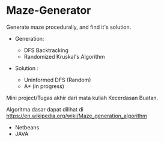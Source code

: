 # Maze-Generator
Generate maze procedurally, and find it's solution.

- Generation:
  - DFS Backtracking
  - Randomized Kruskal's Algorithm
 
- Solution :
  - Uninformed DFS (Random)
  - A* (in progress)

Mini project/Tugas akhir dari mata kuliah Kecerdasan Buatan.

Algoritma dasar dapat dilihat di https://en.wikipedia.org/wiki/Maze_generation_algorithm

- Netbeans
- JAVA
